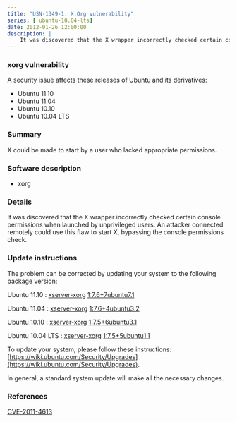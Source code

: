 ```yaml
---
title: "USN-1349-1: X.Org vulnerability"
series: [ ubuntu-10.04-lts]
date: 2012-01-26 12:00:00
description: |
    It was discovered that the X wrapper incorrectly checked certain console permissions when launched by unprivileged users. An attacker connected remotely could use this flaw to start X, bypassing the console permissions check. 
--- 
```

 
 


### xorg vulnerability

A security issue affects these releases of Ubuntu and its derivatives:

* Ubuntu 11.10
* Ubuntu 11.04
* Ubuntu 10.10
* Ubuntu 10.04 LTS

### Summary

X could be made to start by a user who lacked appropriate permissions. 

### Software description

* xorg 

### Details

It was discovered that the X wrapper incorrectly checked certain console permissions when launched by unprivileged users. An attacker connected remotely could use this flaw to start X, bypassing the console permissions check. 

### Update instructions

The problem can be corrected by updating your system to the following package version:

Ubuntu 11.10
 : [xserver-xorg](https://launchpad.net/ubuntu/+source/xorg) <span> [1:7.6+7ubuntu7.1](https://launchpad.net/ubuntu/+source/xorg/1:7.6+7ubuntu7.1) </span> 

Ubuntu 11.04
 : [xserver-xorg](https://launchpad.net/ubuntu/+source/xorg) <span> [1:7.6+4ubuntu3.2](https://launchpad.net/ubuntu/+source/xorg/1:7.6+4ubuntu3.2) </span> 

Ubuntu 10.10
 : [xserver-xorg](https://launchpad.net/ubuntu/+source/xorg) <span> [1:7.5+6ubuntu3.1](https://launchpad.net/ubuntu/+source/xorg/1:7.5+6ubuntu3.1) </span> 

Ubuntu 10.04 LTS
 : [xserver-xorg](https://launchpad.net/ubuntu/+source/xorg) <span> [1:7.5+5ubuntu1.1](https://launchpad.net/ubuntu/+source/xorg/1:7.5+5ubuntu1.1) </span> 

To update your system, please follow these instructions: [https://wiki.ubuntu.com/Security/Upgrades](https://wiki.ubuntu.com/Security/Upgrades).

In general, a standard system update will make all the necessary changes. 

### References

 
 [CVE-2011-4613](http://people.ubuntu.com/~ubuntu-security/cve/CVE-2011-4613)
 

